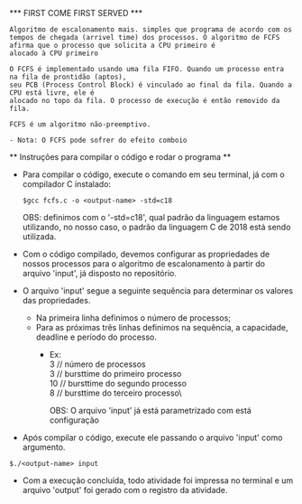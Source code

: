 *** FIRST COME FIRST SERVED ***

	Algoritmo de escalonamento mais. simples que programa de acordo com os tempos de chegada (arrivel time) dos processos. O algoritmo de FCFS afirma que o processo que solicita a CPU primeiro é
	alocado à CPU primeiro

	O FCFS é implementado usando uma fila FIFO. Quando um processo entra na fila de prontidão (aptos),
	seu PCB (Process Control Block) é vinculado ao final da fila. Quando a CPU está livre, ele é 
	alocado no topo da fila. O processo de execução é então removido da fila.

	FCFS é um algoritmo não-preemptivo.

	- Nota: O FCFS pode sofrer do efeito comboio


** Instruções para compilar o código e rodar o programa **

* Para compilar o código, execute o comando em seu terminal, já com o compilador C instalado:
	```shell
	$gcc fcfs.c -o <output-name> -std=c18
	```

	OBS: definimos com o '-std=c18', qual padrão da linguagem estamos utilizando, no nosso caso, 
	o padrão da linguagem C de 2018 está sendo utilizada.

	

* Com o código compilado, devemos configurar as propriedades de nossos processos para o algoritmo de escalonamento à partir do arquivo 'input', já disposto no repositório.

* O arquivo 'input' segue a seguinte sequência para determinar os valores das propriedades.
	* Na primeira linha definimos o número de processos;
	* Para as próximas três linhas definimos na sequência, a capacidade, deadline e período do processo. 
		- Ex:\
			3 	// número de processos\
			3 	// bursttime do primeiro processo\
			10 	// bursttime do segundo processo\
			8 	// bursttime do terceiro processo\

			OBS: O arquivo 'input' já está parametrizado com está configuração


* Após compilar o código, execute ele passando o arquivo 'input' como argumento. 
```shell
$./<output-name> input
```

* Com a execução concluída, todo atividade foi impressa no terminal e um arquivo 'output' foi gerado com o registro da atividade.




